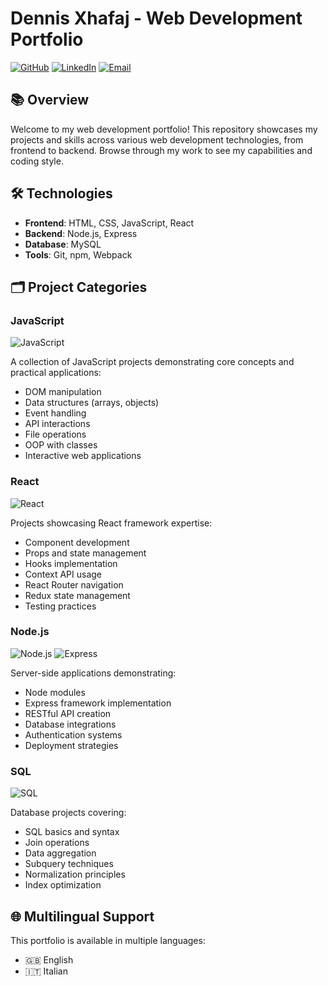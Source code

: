 # Dennis Xhafaj - Web Development Portfolio

[![GitHub](https://img.shields.io/badge/GitHub-xaxoman-181717?style=for-the-badge&logo=github)](https://github.com/xaxoman)
[![LinkedIn](https://img.shields.io/badge/LinkedIn-Dennis%20Xhafaj-0077B5?style=for-the-badge&logo=linkedin)](https://www.linkedin.com/in/dennis-xhafaj-0b1b3b1b4/)
[![Email](https://img.shields.io/badge/Email-xhafaj.dennis%40gmail.com-D14836?style=for-the-badge&logo=gmail)](mailto:xhafaj.dennis@gmail.com)

## 📚 Overview

Welcome to my web development portfolio! This repository showcases my projects and skills across various web development technologies, from frontend to backend. Browse through my work to see my capabilities and coding style.

## 🛠️ Technologies

- **Frontend**: HTML, CSS, JavaScript, React
- **Backend**: Node.js, Express
- **Database**: MySQL
- **Tools**: Git, npm, Webpack

## 🗂️ Project Categories

### JavaScript
![JavaScript](https://skillicons.dev/icons?i=js)

A collection of JavaScript projects demonstrating core concepts and practical applications:
- DOM manipulation
- Data structures (arrays, objects)
- Event handling
- API interactions
- File operations
- OOP with classes
- Interactive web applications

### React
![React](https://skillicons.dev/icons?i=react)

Projects showcasing React framework expertise:
- Component development
- Props and state management
- Hooks implementation
- Context API usage
- React Router navigation
- Redux state management
- Testing practices

### Node.js
![Node.js](https://skillicons.dev/icons?i=nodejs) ![Express](https://skillicons.dev/icons?i=express)

Server-side applications demonstrating:
- Node modules
- Express framework implementation
- RESTful API creation
- Database integrations
- Authentication systems
- Deployment strategies

### SQL
![SQL](https://skillicons.dev/icons?i=mysql)

Database projects covering:
- SQL basics and syntax
- Join operations
- Data aggregation
- Subquery techniques
- Normalization principles
- Index optimization

## 🌐 Multilingual Support

This portfolio is available in multiple languages:
- 🇬🇧 English
- 🇮🇹 Italian

